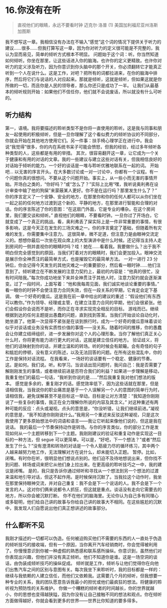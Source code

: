 # 16.你没有在听
> 直视他们的眼睛，永远不要看时钟
> 迈克尔·洛普
> (1)
> 美国加利福尼亚州洛斯加图斯

我不想写这一章。我相信没有办法在不输入“感觉”这个词的情况下提供关于听力的建议……很多……但我打算写这一章，因为你对听力的定义很可能是不完整的，我认为显而易见，简单的倾听方式根本不明显。
问题始于这个词：听。你当然知道如何倾听。你坐在那里，让这些话进入你的脑海。也许你的定义更精致。也许你对听力的定义涉及听力，因为你意识到你头脑中的那个开关，你必须翻转它才能真正听到一个人在说什么。这是工作，对吧？把所有的词都拉进来，在你的脑海中排序，然后将它们与说话的人对应起来。那就是倾听，这就是倾听，但如果这就是你所做的一切，而且你是人民的领导者，那么你还只是成功了一半。
让我们从最基本的倾听规则开始：如果他们不信任你，他们就不会说废话，所以就没有什么可听的。

## 听力结构

第一，语境。我将要描述的聆听类型不是你将一直使用的聆听。这是我与同事和朋友一起使用的积极倾听，但是一旦你理解了这个看似费力的倾听协议的不同部分，你就会开始在其他地方使用它们。另一件事：扶手椅心理学正在进行中。我会说“我觉得”很多，你的内在系统书呆子可能会愤怒，但我的经验，经过多年倾听各种类型的人，这些都是有用的举措。
其次，很容易翻开这一章，让它成为一个关于健康和有用的对话的文章。我的一些建议与建立这些对话有关，但我相信良好的对话始于倾听的能力。一个好的谈话是一堆与聆听优雅地联系在一起的词。
开始吧…
以无害的序言开头。在大多数讨论或一对一讨论中，你都有一个议程。有一个问题你真的很想问。不要从这个问题开始。事实上，从一些小而无害的事情开始。开场白之类的，“你好吗？”或“怎么了？”实际上比用“嘿，我听说奥利弗在设计审查中输了他的狗屎”来蒙蔽某人更好。你不是在运行吗？那里发生什么了？”
你的序言定义了一个安静、安全的地方，在那里你和你的任何人都可以从你们坐在一起之前的任何地方过渡到这个新的、平静的地方，在那里进行智能和合理的对话。你的序言陈述了你的意图：“在这扇门外面，它是专业的嘈杂。在这个房间里，我们要交谈和倾听。”
直视他们的眼睛，不要看时钟。一旦你过了开场白，它就变成了一个真正的挑战。看，奥利弗丢了屎实际上是一件非常重要的事情，有很多影响，这是今天正在发生的三场灾难之一。你的序言奠定了基础，但随着所有灾难的发生，你需要集中注意力。
这很简单，微不足道，但注意力是由眼神交流定义的。想想你最后一次坐在观众席上的大型演讲中是什么时候。还记得当主持人走到房间的一侧并直视你的眼睛时吗？哇！她在……看着我。我要做什么？出于我不明白但完全感觉到的原因，当我们盯着对方的眼睛时，我们会更加投入。眼神交流是展示你全神贯注的最简单方式，也是摧毁它的最简单方法。
一对一进行 23 分钟后，你会记得今天发生的其他灾难之一的重要部分，然后看一眼时钟……他们注意到了。倾听建立在不断发展的注意力契约上，最初的内容是：“他真的很忙，没有时间陪我。”每次你成功地坐下来并全神贯注于其他人时，注意力契约就会逐渐演变。过了一段时间，上面写着：“他和我每周见面，我们诚实地谈论重要的事情。”
看一眼你的时钟不会使注意力合同失效，但在一段关系的早期，它肯定会定下基调。
做一个好奇的傻瓜。这是我在前一章中给出的建议的重述：“假设他们有东西可以教你。”作为领导、经理或主管，在建立注意力合同的早期，他们会很紧张。他们会假设你会说而不是听，而你正在寻求实现完全相反的目标。
游戏而已。继续根据到达的任何主题提出愚蠢的问题，直到找到答案。当我们开始谈论自动化时，她坐直了。他第一次显得不紧张是在谈到旅行时。成为一个好奇的傻瓜意味着谈论似乎对谈话或业务没有实质性价值的事情——没关系。随着时间的推移，你的愚蠢会让你建立结缔组织，进一步发展你对这个人的心理形象。当你了解他们真正关心什么时，你将更有能力进行更大的对话，这就是建立信任的地方。
验证歧义，将他们的话映射到你的话，并建立温和的转场。听的时候会有颠簸。会有奇怪的句子和尴尬的停顿，没有意义的陈述，以及无法回答的问题。在所有这些混乱中，你的工作是保持对话流程。
在我看来，一场好的谈话要有一个稳定、健康的节奏。这。是如何。我们说。听。和学习。当谈话出现问题时，我问自己：我是否需要了解刚刚发生的事情，或者继续前进是否符合我们的利益？如果进一步理解是移动，我重复他们的最后一句话，“我听到你说的是......”然后我重复我对他们想法的版本。
感觉是多余的，重复刚才的话。感觉效率低下，因为这些话就在那里，但是请相信我，当我说你的职业痛苦是基于一个人误解另一个人的意图的简单行为时，请相信我，避免误解甚至不是目标这一举动。目标是让对方清楚：“我知道你刚刚说了一些复杂的事情，我正在全力理解你所说的内容及其含义。”
对这种重述有两种可能的反应：点头或凝视。点头的意思是，“你没听错，让我们继续前进。”凝视的意思是，“我不知道你刚刚说什么。”我用另一个重述来反驳这种凝视，只是这次我使用了更多原始想法中的词语和语言——我让它听起来像他们说的，但这是我在说话。
我的最后一个节奏保持动作是转场。与你的序言类似，你的部分工作是发现如何从一个主题转移到下一个主题。我刚刚建议的验证和重复动作是实现这一目标的一种方法，但 segue 可以更简单。可以是，“好吧，下一个想法？”或者“然后发生了什么？”没有澄清和转场的对话是一个令人筋疲力尽的循环练习，其中两个人越来越努力地工作，无法理解对方在说什么，却未能切入正题。
暂停。比如，闭嘴。有时你在听，很明显他们想说点别的。他们迫不及待地想说出来，但你找不到问题、转场或词来把它从他们身上拉出来。在更高级的聆听技巧之一中，我的建议是闭嘴。
是的，我只是告诉你通过倾听和寻找从一个想法到另一个想法的过渡来温和地引导对话，但这不起作用。是时候保持沉默了。当我拉这个动作时，我坐在那里保持眼神交流，并对自己重复：我不会是下一个说话的人。我不会是下一个发言的人。这对你们俩来说都令人抓狂，但这就是重点。谈话没有走向它需要去的地方，所以你会被沉默打断。
你不在他们的脑海里。无论你认为自己多有同理心或多聪明，他们给自己讲的故事与你给自己讲的故事大不相同。在这些尴尬的沉默中，我发现人们自愿说出他们真正想讲述的故事部分。

## 什么都听不见
我刚才描述的一切都可以伪造。任何被迫购买他们不需要的东西的人一直处于伪造的倾听技巧的接收端，但有一个原因，当你离开汽车经销商时，你会觉得被利用了。你慢慢意识到你被一种虚假的熟悉感和联系感所操纵。你意识到，虽然他们对你表现出兴趣，但他们并没有真正倾听。他们不知道你是谁。这是一场空洞的谈话，由伪装成倾听技巧的操纵促成。
倾听就是工作，倾听与让他们觉得你在向他们出售汽车之间的区别与意图有关。每次我坐下来聆听时，我的目标都是一样的：继续与我依赖的人建立信任，而他们又依赖我。这需要几个月的倾听，但我想要一种专业的关系，我的团队愿意告诉我最小的担忧或他们最疯狂的想法。将健康的聆听视为预防性的关系维护。
你做一个糟糕的倾听者的时间越长，你的世界就越小，你的思想也变得越狭隘，因为你没有让自己接触不同的想法和观点。你在倾听方面做得越好，你就会看到更多的世界——世界比你知道的要多得多。